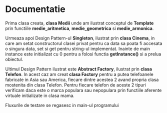 # Documentatie

Prima clasa creata, **clasa Medii** unde am ilustrat conceptul de **Template** prin functiile **medie_aritmetica**, **medie_geometrica** si **medie_armonica**.

Urmeaza apoi Design Pattern-ul **Singleton**, ilustrat prin **clasa Cinema**, in care am setat constructorul clasei privat pentru ca data sa poata fi accesata o singura data, set si get pentru string-ul implementat. Inainte de main instance este initializat cu 0 pentru a folosi functia **getInstance()** si a prelua obiectul.

Ultimul Design Pattern ilustrat este **Abstract Factory**, ilustrat prin **clasa Telefon**. In acest caz am creat **clasa Factory** pentru a putea telefoanele fabricate in Asia sau America, fiecare dintre acestea 2 avand propria clasa mostenita din clasa Telefon. Pentru fiecare telefon de aceste 2 tipuri verificam daca este o marca populara sau nepopulara prin functiile aferente virtuale initializate in clasa mama.

Fluxurile de testare se regasesc in main-ul programului
